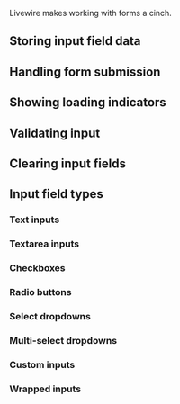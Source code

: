 Livewire makes working with forms a cinch.

## Storing input field data

## Handling form submission

## Showing loading indicators

## Validating input

## Clearing input fields

## Input field types

### Text inputs

### Textarea inputs

### Checkboxes

### Radio buttons

### Select dropdowns

### Multi-select dropdowns

### Custom inputs

### Wrapped inputs
